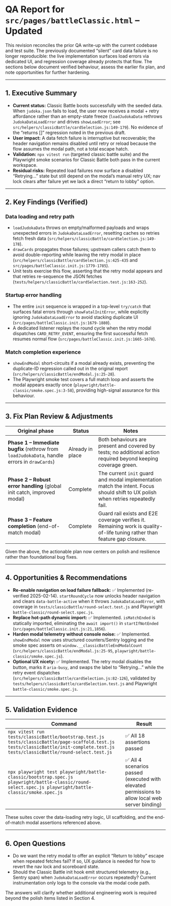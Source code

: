 # QA Report for `src/pages/battleClassic.html` – Updated

This revision reconciles the prior QA write-up with the current codebase and test suite. The previously documented “silent” card data failure is no longer reproducible: the live implementation surfaces load errors via dedicated UI, and regression coverage already protects that flow. The sections below document verified behaviour, assess the earlier fix plan, and note opportunities for further hardening.

---

## 1. Executive Summary

- **Current status:** Classic Battle boots successfully with the seeded data. When `judoka.json` fails to load, the user now receives a modal + retry affordance rather than an empty-state freeze (`loadJudokaData` rethrows `JudokaDataLoadError` and drives `showLoadError`; see `src/helpers/classicBattle/cardSelection.js:149-179`). No evidence of the “returns []” regression noted in the previous draft.
- **User impact:** A data fetch failure is interruptive but recoverable; the header navigation remains disabled until retry or reload because the flow assumes the modal path, not a total escape hatch.
- **Validation:** `npx vitest run` (targeted classic battle suite) and the Playwright smoke scenarios for Classic Battle both pass in the current workspace.
- **Residual risks:** Repeated load failures now surface a disabled “Retrying...” state but still depend on the modal’s manual retry UX; nav lock clears after failure yet we lack a direct “return to lobby” option.

---

## 2. Key Findings (Verified)

### Data loading and retry path

- `loadJudokaData` throws on empty/malformed payloads and wraps unexpected errors in `JudokaDataLoadError`, resetting caches so retries fetch fresh data (`src/helpers/classicBattle/cardSelection.js:149-178`).
- `drawCards` propagates those failures; upstream callers catch them to avoid double-reporting while leaving the retry modal in place (`src/helpers/classicBattle/cardSelection.js:425-435` and `src/pages/battleClassic.init.js:1779-1785`).
- Unit tests exercise this flow, asserting that the retry modal appears and that retries re-sequence the JSON fetches (`tests/helpers/classicBattle/cardSelection.test.js:163-252`).

### Startup error handling

- The entire `init` sequence is wrapped in a top-level `try/catch` that surfaces fatal errors through `showFatalInitError`, while explicitly ignoring `JudokaDataLoadError` to avoid stacking duplicate UI (`src/pages/battleClassic.init.js:1679-1880`).
- A dedicated listener replays the round cycle when the retry modal dispatches `CARD_RETRY_EVENT`, ensuring the first successful fetch resumes normal flow (`src/pages/battleClassic.init.js:1665-1678`).

### Match completion experience

- `showEndModal` short-circuits if a modal already exists, preventing the duplicate-ID regression called out in the original report (`src/helpers/classicBattle/endModal.js:25-28`).
- The Playwright smoke test covers a full match loop and asserts the modal appears exactly once (`playwright/battle-classic/smoke.spec.js:3-58`), providing high-signal assurance for this behaviour.

---

## 3. Fix Plan Review & Adjustments

| Original phase | Status | Notes |
| -------------- | ------ | ----- |
| **Phase 1 – Immediate bugfix** (rethrow from `loadJudokaData`, handle errors in `drawCards`) | Already in place | Both behaviours are present and covered by tests; no additional action required beyond keeping coverage green. |
| **Phase 2 – Robust error handling** (global init catch, improved modal) | Complete | The current `init` guard and modal implementation match the intent. Focus should shift to UX polish when retries repeatedly fail. |
| **Phase 3 – Feature completion** (end-of-match modal) | Complete | Guard rail exists and E2E coverage verifies it. Remaining work is quality-of-life tuning rather than feature gap closure. |

Given the above, the actionable plan now centers on polish and resilience rather than foundational bug fixes.

---

## 4. Opportunities & Recommendations

- **Re-enable navigation on load failure fallback:** ✅ Implemented (re-verified 2025-02-14). `startRoundCycle` now unlocks header navigation and clears `data-battle-active` when it throws `JudokaDataLoadError`, with coverage in `tests/classicBattle/round-select.test.js` and Playwright `battle-classic/round-select.spec.js`.
- **Replace hot-path dynamic import:** ✅ Implemented. `isMatchEnded` is statically imported, eliminating the `await import()` in `startIfNotEnded` (`src/pages/battleClassic.init.js:21,1856`).
- **Harden modal telemetry without console noise:** ✅ Implemented. `showEndModal` now uses structured counters/Sentry logging and the smoke spec asserts on `window.__classicBattleEndModalCount` (`src/helpers/classicBattle/endModal.js:25-95`, `playwright/battle-classic/smoke.spec.js`).
- **Optional UX nicety:** ✅ Implemented. The retry modal disables the button, marks it `aria-busy`, and swaps the label to “Retrying...” while the retry event dispatches (`src/helpers/classicBattle/cardSelection.js:82-126`), validated by `tests/helpers/classicBattle/cardSelection.test.js` and Playwright `battle-classic/smoke.spec.js`.

---

## 5. Validation Evidence

| Command | Result |
| ------- | ------ |
| `npx vitest run tests/classicBattle/bootstrap.test.js tests/classicBattle/page-scaffold.test.js tests/classicBattle/init-complete.test.js tests/classicBattle/round-select.test.js` | ✅ All 18 assertions passed |
| `npx playwright test playwright/battle-classic/bootstrap.spec.js playwright/battle-classic/round-select.spec.js playwright/battle-classic/smoke.spec.js` | ✅ All 4 scenarios passed (executed with elevated permissions to allow local web server binding) |

These suites cover the data-loading retry logic, UI scaffolding, and the end-of-match modal assertions referenced above.

---

## 6. Open Questions

- Do we want the retry modal to offer an explicit “Return to lobby” escape when repeated fetches fail? If so, UX guidance is needed for how to revert the nav lock and scoreboard state.
- Should the Classic Battle init hook emit structured telemetry (e.g., Sentry span) when `JudokaDataLoadError` occurs repeatedly? Current instrumentation only logs to the console via the modal code path.

The answers will clarify whether additional engineering work is required beyond the polish items listed in Section 4.
